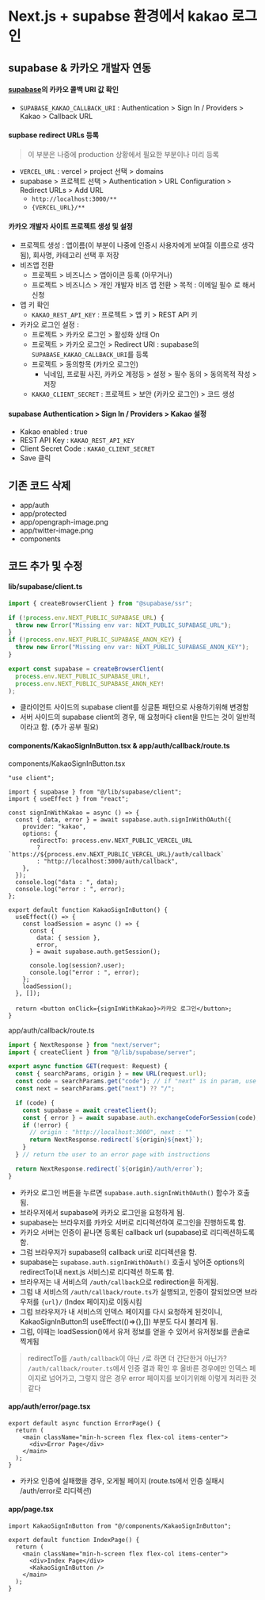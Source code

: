 # Next.js + supabse 환경에서 kakao 로그인

## supabase & 카카오 개발자 연동

#### [supabase](https://supabase.com/)의 카카오 콜백 URI 값 확인

- `SUPABASE_KAKAO_CALLBACK_URI` : Authentication > Sign In / Providers > Kakao > Callback URL

#### supbase redirect URLs 등록

> 이 부분은 나중에 production 상황에서 필요한 부분이나 미리 등록

- `VERCEL_URL` : vercel > project 선택 > domains
- supabase > 프로젝트 선택 > Authentication > URL Configuration > Redirect URLs > Add URL
  - `http://localhost:3000/**`
  - `{VERCEL_URL}/**`

#### 카카오 개발자 사이트 프로젝트 생성 및 설정

- 프로젝트 생성 : 앱이름(이 부분이 나중에 인증시 사용자에게 보여질 이름으로 생각됨), 회사명, 카테고리 선택 후 저장
- 비즈앱 전환
  - 프로젝트 > 비즈니스 > 앱아이콘 등록 (아무거나)
  - 프로젝트 > 비즈니스 > 개인 개발자 비즈 앱 전환 > 목적 : 이메일 필수 로 해서 신청
- 앱 키 확인
  - `KAKAO_REST_API_KEY` : 프로젝트 > 앱 키 > REST API 키
- 카카오 로그인 설정 :
  - 프로젝트 > 카카오 로그인 > 활성화 상태 On
  - 프로젝트 > 카카오 로그인 > Redirect URI : supabase의 `SUPABASE_KAKAO_CALLBACK_URI`를 등록
  - 프로젝트 > 동의항목 (카카오 로그인)
    - 닉네임, 프로필 사진, 카카오 계정등 > 설정 > 필수 동의 > 동의목적 작성 > 저장
  - `KAKAO_CLIENT_SECRET` : 프로젝트 > 보안 (카카오 로그인) > 코드 생성

#### supabase Authentication > Sign In / Providers > Kakao 설정

- Kakao enabled : true
- REST API Key : `KAKAO_REST_API_KEY`
- Client Secret Code : `KAKAO_CLIENT_SECRET`
- Save 클릭

## 기존 코드 삭제

- app/auth
- app/protected
- app/opengraph-image.png
- app/twitter-image.png
- components

## 코드 추가 및 수정

#### lib/supabase/client.ts

```ts
import { createBrowserClient } from "@supabase/ssr";

if (!process.env.NEXT_PUBLIC_SUPABASE_URL) {
  throw new Error("Missing env var: NEXT_PUBLIC_SUPABASE_URL");
}
if (!process.env.NEXT_PUBLIC_SUPABASE_ANON_KEY) {
  throw new Error("Missing env var: NEXT_PUBLIC_SUPABASE_ANON_KEY");
}

export const supabase = createBrowserClient(
  process.env.NEXT_PUBLIC_SUPABASE_URL!,
  process.env.NEXT_PUBLIC_SUPABASE_ANON_KEY!
);
```

- 클라이언트 사이드의 supabase client를 싱글톤 패턴으로 사용하기위해 변경함
- 서버 사이드의 supabase client의 경우, 매 요청마다 client을 만드는 것이 일반적이라고 함. (추가 공부 필요)

#### components/KakaoSignInButton.tsx & app/auth/callback/route.ts

components/KakaoSignInButton.tsx

```tsx
"use client";

import { supabase } from "@/lib/supabase/client";
import { useEffect } from "react";

const signInWithKakao = async () => {
  const { data, error } = await supabase.auth.signInWithOAuth({
    provider: "kakao",
    options: {
      redirectTo: process.env.NEXT_PUBLIC_VERCEL_URL
        ? `https://${process.env.NEXT_PUBLIC_VERCEL_URL}/auth/callback`
        : "http://localhost:3000/auth/callback",
    },
  });
  console.log("data : ", data);
  console.log("error : ", error);
};

export default function KakaoSignInButton() {
  useEffect(() => {
    const loadSession = async () => {
      const {
        data: { session },
        error,
      } = await supabase.auth.getSession();

      console.log(session?.user);
      console.log("error : ", error);
    };
    loadSession();
  }, []);

  return <button onClick={signInWithKakao}>카카오 로그인</button>;
}
```

app/auth/callback/route.ts

```ts
import { NextResponse } from "next/server";
import { createClient } from "@/lib/supabase/server";

export async function GET(request: Request) {
  const { searchParams, origin } = new URL(request.url);
  const code = searchParams.get("code"); // if "next" is in param, use it as the redirect URL
  const next = searchParams.get("next") ?? "/";

  if (code) {
    const supabase = await createClient();
    const { error } = await supabase.auth.exchangeCodeForSession(code);
    if (!error) {
      // origin : "http://localhost:3000", next : ""
      return NextResponse.redirect(`${origin}${next}`);
    }
  } // return the user to an error page with instructions

  return NextResponse.redirect(`${origin}/auth/error`);
}
```

- 카카오 로그인 버튼을 누르면 `supabase.auth.signInWithOAuth()` 함수가 호출됨.
- 브라우저에서 supabase에 카카오 로그인을 요청하게 됨.
- supabase는 브라우저를 카카오 서버로 리디렉션하여 로그인을 진행하도록 함.
- 카카오 서버는 인증이 끝나면 등록된 callback url (supabase)로 리디렉션하도록 함.
- 그럼 브라우저가 supabase의 callback uri로 리디렉션을 함.
- supabase는 `supabase.auth.signInWithOAuth()` 호출시 넣어준 options의 redirectTo(내 next.js 서비스)로 리디렉션 하도록 함.
- 브라우저는 내 서비스의 `/auth/callback`으로 redirection을 하게됨.
- 그럼 내 서비스의 `/auth/callback/route.ts`가 실행되고, 인증이 잘되었으면 브라우저를 `{url}/` (Index 페이지)로 이동시킴
- 그럼 브라우저가 내 서비스의 인덱스 페이지를 다시 요청하게 된것이니, KakaoSignInButton의 useEffect(()=>{},[]) 부분도 다시 불리게 됨.
- 그럼, 이때는 loadSession()에서 유저 정보를 얻을 수 있어서 유저정보를 콘솔로 찍게됨

> redirectTo를 `/auth/callback`이 아닌 `/`로 하면 더 간단한거 아닌가? `/auth/callback/router.ts`에서 인증 결과 확인 후 올바른 경우에만 인덱스 페이지로 넘어가고, 그렇지 않은 경우 error 페이지를 보이기위해 이렇게 처리한 것 같다

#### app/auth/error/page.tsx

```tsx
export default async function ErrorPage() {
  return (
    <main className="min-h-screen flex flex-col items-center">
      <div>Error Page</div>
    </main>
  );
}
```

- 카카오 인증에 실패했을 경우, 오게될 페이지 (route.ts에서 인증 실패시 /auth/error로 리디렉션)

#### app/page.tsx

```tsx
import KakaoSignInButton from "@/components/KakaoSignInButton";

export default function IndexPage() {
  return (
    <main className="min-h-screen flex flex-col items-center">
      <div>Index Page</div>
      <KakaoSignInButton />
    </main>
  );
}
```
